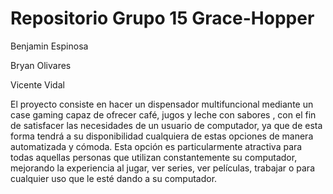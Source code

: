 # Repositorio Grupo 15 Grace-Hopper
Benjamin Espinosa

Bryan Olivares

Vicente Vidal

El proyecto consiste en hacer un dispensador multifuncional mediante un case gaming capaz de ofrecer café, jugos y leche con sabores , con el fin de satisfacer las necesidades de un usuario de computador, ya que de esta forma tendrá a su disponibilidad cualquiera de estas opciones de manera automatizada y cómoda. Esta opción es particularmente atractiva para todas aquellas personas que utilizan constantemente su computador, mejorando la experiencia al jugar, ver series, ver películas, trabajar o para cualquier uso que le esté dando a su computador.
